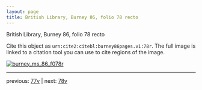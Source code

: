 ```yaml
---
layout: page
title: British Library, Burney 86, folio 78 recto
---
```


British Library, Burney 86, folio 78 recto

Cite this object as `urn:cite2:citebl:burney86pages.v1:78r`.  The full image is linked to a citation tool you can use to cite regions of the image.

[![burney_ms_86_f078r](http://www.homermultitext.org/iipsrv?IIIF=/project/homer/pyramidal/deepzoom/citebl/burney86imgs/v1/burney_ms_86_f078r.tif/full/800,/0/default.jpg)](http://www.homermultitext.org/ict2/?urn=urn:cite2:citebl:burney86imgs.v1:burney_ms_86_f078r) 

---

previous:  [77v](../77v/) | next: [78v](../78v/)